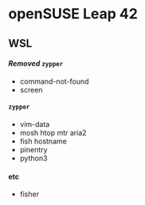 openSUSE Leap 42
========

WSL
--------
#### *Removed* `zypper`
- command-not-found
- screen

#### `zypper`
- vim-data
- mosh htop mtr aria2
- fish hostname
- pinentry
- python3

#### etc
- fisher

